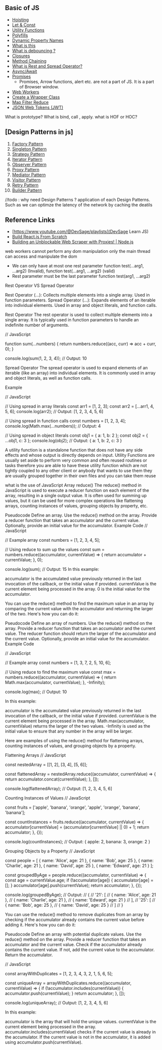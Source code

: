 ## Basic of JS

- [Hoisting](https://youtu.be/aT1WFBmHstw?si=rUDZqRNFL6XdypkU)
- [Let & Const](https://youtu.be/swl_GTyPEs0?si=6n9bb_4gQegngYDs)
- [Utility Functions](https://youtu.be/wWw1XQgK5pM?si=mHSFeo-jD_2MRDGk)
- [Polyfills](https://youtu.be/CJUAL18dbKs?si=JW-s2OUXorAuvqEX)
- [Dynamic Property Names](https://youtu.be/NdIfAdIo290?si=l9UumUIwplV4CI1s)
- [What is this](https://www.youtube.com/watch?v=cwChC4BQF0Q)
- [What is debouncing ?](https://www.youtube.com/watch?v=DwU6Q4bCAB0)
- [Closures](https://www.youtube.com/watch?v=hctBPFsbSu0)
- [Method Chaining](https://youtu.be/Iz3F3yv5rN0?si=KMSmmV5UGsQ7hNvE)
- [What is Rest and Spread Operator?](https://youtu.be/WqYk7T7yOXQ?si=suPyuNXsA6Yce371)
- [Async/Await](https://youtu.be/lWhOf6Kvknc?si=V3GuWoM7bMeZ9NjB)
- [Promises](https://youtu.be/ohQsVNyA4D0?si=ariLK4UqQWM3pjWc)
    - Promises, Arrow functions, alert etc. are not a part of JS. It is a part of Browser window.
- [Web Workers](https://www.youtube.com/watch?v=Gcp7triXFjg)
- [Create a Wrapper Class](https://youtu.be/1bmRVC7eiik?si=Tnb6xKwy7L52P2JI)
- [Map Filter Reduce](https://youtu.be/kmcbAiudceM?si=Wo-HBxF2mYSclDNm)
- [JSON Web Tokens (JWT)](https://youtu.be/E5gnjCfhLr4?si=4oua_Iqe2BeUx9iV)

What is prototype?
What is bind, call , apply.
what is HOF or HOC?


## [Design Patterns in js]

1. [Factory Pattern](https://youtu.be/kuirGzhGhyw?si=JZhGdI55aKP4ZndX)
2. [Singleton Pattern](https://youtu.be/JKNjfDCNPa4?si=_NaEIdQAgx0ixWyO)
3. [Strategy Pattern](https://youtu.be/SicL4fYCz8w?si=rRFD1Mo-3SC6zlBX)
4. [Iterator Pattern](https://youtu.be/c85EStPZR8M?si=A-JfyTJcROwDxBRI)
5. [Observer Pattern](https://youtu.be/45TeJEmcqk8?si=gw5A0-QitJe3fJez)
6. [Proxy Pattern](https://youtu.be/SFTpSFQNPts?si=pVCZ-ZyHbjnmxDno)
7. [Mediator Pattern](https://youtu.be/ZuhgOu-DGA4?si=SgsWJ_RiJ3y7Whps)
8. [Visitor Pattern](https://youtu.be/x-Gx0Ym1Di0?si=ME94_R8X-1iMq958)
9. [Retry Pattern](https://youtu.be/fYZfFdbr8mc?si=W8joDB1P-dxyMdDD)
10. [Builder Pattern](https://youtu.be/McF9ak0kKjA?si=y8vMdmCsLsUOcaxa) 


//todo : why need Design Patterns ? application of each Design Patterns.
Such as we can optimze the latency of the network by caching the deatils 


## Reference Links
- [https://www.youtube.com/@DevSage/playlists](DevSage Learn JS)
- [Build React.js From Scratch](https://youtu.be/zx6GRScq93U?si=Sy_CGUKuAb5fZvUB)
- [Building an Unblockable Web Scraper with Proxies! | Node.js](https://youtu.be/oF71O9urS14?si=sDLTOR6Rencgc88y)

web workers cannot perform any dom manipulation
only the main thread can access and manipulate the dom



- We can only have at most one rest parameter function test(...arg1, ...arg2) (Invalid), function test(...arg1, ...arg2) (valid)
- Rest parameter must be the last parameter function test(arg1, ...arg2)

Rest Operator VS Spread Operator

Rest Operator (...): Collects multiple elements into a single array. Used in function parameters.
Spread Operator (...): Expands elements of an iterable into individual elements. Used in array and object literals, and function calls. 


Rest Operator
The rest operator is used to collect multiple elements into a single array. It is typically used in function parameters to handle an indefinite number of arguments.

// JavaScript

function sum(...numbers) {
  return numbers.reduce((acc, curr) => acc + curr, 0);
}

console.log(sum(1, 2, 3, 4)); // Output: 10



Spread Operator
The spread operator is used to expand elements of an iterable (like an array) into individual elements. It is commonly used in array and object literals, as well as function calls.

Example

// JavaScript

// Using spread in array literals
const arr1 = [1, 2, 3];
const arr2 = [...arr1, 4, 5, 6];
console.log(arr2); // Output: [1, 2, 3, 4, 5, 6]

// Using spread in function calls
const numbers = [1, 2, 3, 4];
console.log(Math.max(...numbers)); // Output: 4

// Using spread in object literals
const obj1 = { a: 1, b: 2 };
const obj2 = { ...obj1, c: 3 };
console.log(obj2); // Output: { a: 1, b: 2, c: 3 }







A utility function is a standalone function that does not have any side effects and whose output is directly depends on input.
Utility Functions are usually set aside to perform very common and often reused routines or tasks
therefore you are able to have these utility function which are not tightly coupled to any other client or anybody  that wants to use them
they are usually grouped together in their own files and you can take them reuse




what is the use of JavaScript Array reduce()
The reduce() method in JavaScript is used to execute a reducer function on each element of the array, resulting in a single output value. It is often used for summing up values, but it can be used for more complex operations like flattening arrays, counting instances of values, grouping objects by property, etc.

Pseudocode
Define an array.
Use the reduce() method on the array.
Provide a reducer function that takes an accumulator and the current value.
Optionally, provide an initial value for the accumulator.
Example Code
// JavaScript

// Example array
const numbers = [1, 2, 3, 4, 5];

// Using reduce to sum up the values
const sum = numbers.reduce((accumulator, currentValue) => {
  return accumulator + currentValue;
}, 0);

console.log(sum); // Output: 15
In this example:

accumulator is the accumulated value previously returned in the last invocation of the callback, or the initial value if provided.
currentValue is the current element being processed in the array.
0 is the initial value for the accumulator.

You can use the reduce() method to find the maximum value in an array by comparing the current value with the accumulator and returning the larger of the two. Here's how you can do it:

Pseudocode
Define an array of numbers.
Use the reduce() method on the array.
Provide a reducer function that takes an accumulator and the current value.
The reducer function should return the larger of the accumulator and the current value.
Optionally, provide an initial value for the accumulator.
Example Code

// JavaScript

// Example array
const numbers = [1, 3, 7, 2, 5, 10, 6];

// Using reduce to find the maximum value
const max = numbers.reduce((accumulator, currentValue) => {
  return Math.max(accumulator, currentValue);
}, -Infinity);

console.log(max); // Output: 10

In this example:

accumulator is the accumulated value previously returned in the last invocation of the callback, or the initial value if provided.
currentValue is the current element being processed in the array.
Math.max(accumulator, currentValue) returns the larger of the two values.
-Infinity is used as the initial value to ensure that any number in the array will be larger.


Here are examples of using the reduce() method for flattening arrays, counting instances of values, and grouping objects by a property.

Flattening Arrays
// JavaScript

const nestedArray = [[1, 2], [3, 4], [5, 6]];

const flattenedArray = nestedArray.reduce((accumulator, currentValue) => {
  return accumulator.concat(currentValue);
}, []);

console.log(flattenedArray); // Output: [1, 2, 3, 4, 5, 6]



Counting Instances of Values
// JavaScript

const fruits = ['apple', 'banana', 'orange', 'apple', 'orange', 'banana', 'banana'];

const countInstances = fruits.reduce((accumulator, currentValue) => {
  accumulator[currentValue] = (accumulator[currentValue] || 0) + 1;
  return accumulator;
}, {});

console.log(countInstances); 
// Output: { apple: 2, banana: 3, orange: 2 }

Grouping Objects by a Property
// JavaScript

const people = [
  { name: 'Alice', age: 21 },
  { name: 'Bob', age: 25 },
  { name: 'Charlie', age: 21 },
  { name: 'David', age: 25 },
  { name: 'Edward', age: 21 }
];

const groupedByAge = people.reduce((accumulator, currentValue) => {
  const age = currentValue.age;
  if (!accumulator[age]) {
    accumulator[age] = [];
  }
  accumulator[age].push(currentValue);
  return accumulator;
}, {});

console.log(groupedByAge); 
// Output: 
// {
//   '21': [
//     { name: 'Alice', age: 21 },
//     { name: 'Charlie', age: 21 },
//     { name: 'Edward', age: 21 }
//   ],
//   '25': [
//     { name: 'Bob', age: 25 },
//     { name: 'David', age: 25 }
//   ]
// }


You can use the reduce() method to remove duplicates from an array by checking if the accumulator already contains the current value before adding it. Here's how you can do it:

Pseudocode
Define an array with potential duplicate values.
Use the reduce() method on the array.
Provide a reducer function that takes an accumulator and the current value.
Check if the accumulator already contains the current value.
If not, add the current value to the accumulator.
Return the accumulator.


// JavaScript

const arrayWithDuplicates = [1, 2, 3, 4, 3, 2, 1, 5, 6, 5];

const uniqueArray = arrayWithDuplicates.reduce((accumulator, currentValue) => {
  if (!accumulator.includes(currentValue)) {
    accumulator.push(currentValue);
  }
  return accumulator;
}, []);

console.log(uniqueArray); // Output: [1, 2, 3, 4, 5, 6]


In this example:

accumulator is the array that will hold the unique values.
currentValue is the current element being processed in the array.
accumulator.includes(currentValue) checks if the current value is already in the accumulator.
If the current value is not in the accumulator, it is added using accumulator.push(currentValue).